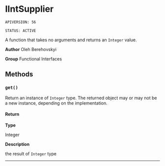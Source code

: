 # IIntSupplier

`APIVERSION: 56`

`STATUS: ACTIVE`

A function that takes no arguments and returns an `Integer` value.


**Author** Oleh Berehovskyi


**Group** Functional Interfaces

## Methods
### `get()`

Return an instance of `Integer` type. The returned object may or may not be a new instance, depending on the implementation.

#### Return

**Type**

Integer

**Description**

the result of `Integer` type

---
